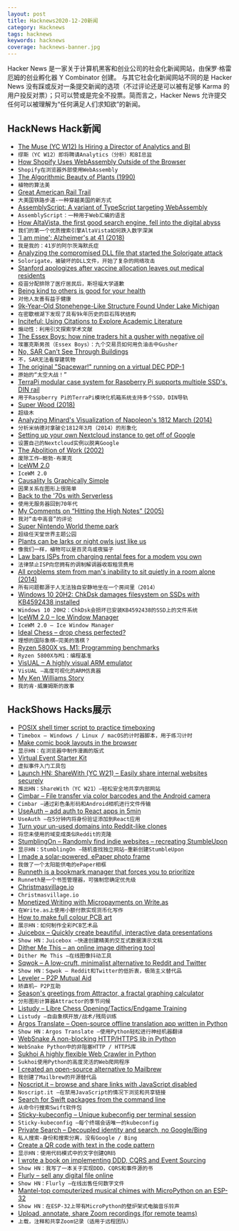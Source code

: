 ```yaml
---
layout: post
title: Hacknews2020-12-20新闻
category: Hacknews
tags: hacknews
keywords: hacknews
coverage: hacknews-banner.jpg
---
```


Hacker News 是一家关于计算机黑客和创业公司的社会化新闻网站，由保罗·格雷厄姆的创业孵化器 Y Combinator 创建。
与其它社会化新闻网站不同的是 Hacker News 没有踩或反对一条提交新闻的选项（不过评论还是可以被有足够 Karma 的用户投反对票）；只可以赞或是完全不投票。简而言之，Hacker News 允许提交任何可以被理解为“任何满足人们求知欲”的新闻。

## HackNews Hack新闻


- [The Muse (YC W12) Is Hiring a Director of Analytics and BI](https://www.themuse.com/jobs/themuse/director-of-analytics-business-intelligence)
- `缪斯（YC W12）即将聘请Analytics（分析）和BI总监`
- [How Shopify Uses WebAssembly Outside of the Browser](https://shopify.engineering/shopify-webassembly)
- `Shopify在浏览器外部使用WebAssembly`
- [The Algorithmic Beauty of Plants (1990)](http://algorithmicbotany.org/papers/#abop)
- `植物的算法美`
- [Great American Rail Trail](http://www.bbc.com/travel/story/20201213-a-new-way-to-travel-across-the-us)
- `大美国铁路步道-一种穿越美国的新方式`
- [AssemblyScript: A variant of TypeScript targeting WebAssembly](https://www.assemblyscript.org/)
- `AssemblyScript：一种用于Web汇编的语言`
- [How AltaVista, the first good search engine, fell into the digital abyss](https://tedium.co/2020/12/15/altavista-history-digital-dot-com-domain-name)
- `我们的第一个优质搜索引擎AltaVista如何跌入数字深渊`
- ['I am mine': Alzheimer's at 41 (2018)](https://www.macleans.ca/news/canada/i-am-mine-this-is-what-alzheimers-is-like-at-41/)
- `我是我的：41岁的阿尔茨海默氏症`
- [Analyzing the compromised DLL file that started the Solorigate attack](https://www.microsoft.com/security/blog/2020/12/18/analyzing-solorigate-the-compromised-dll-file-that-started-a-sophisticated-cyberattack-and-how-microsoft-defender-helps-protect/)
- `Solorigate，被破坏的DLL文件，开始了复杂的网络攻击`
- [Stanford apologizes after vaccine allocation leaves out medical residents](https://www.npr.org/sections/coronavirus-live-updates/2020/12/18/948176807/stanford-apologizes-after-vaccine-allocation-leaves-out-nearly-all-medical-resid)
- `疫苗分配排除了医疗居民后，斯坦福大学道歉`
- [Being kind to others is good for your health](https://www.bbc.com/future/article/20201215-why-being-kind-to-others-is-good-for-your-health)
- `对他人友善有益于健康`
- [9k-Year-Old Stonehenge-Like Structure Found Under Lake Michigan](https://archaeology-world.com/9000-year-old-stonehenge-like-structure-found-under-lake-michigan/)
- `在密歇根湖下发现了具有9k年历史的巨石阵状结构`
- [Inciteful: Using Citations to Explore Academic Literature](https://inciteful.xyz/)
- `煽动性：利用引文探索学术文献`
- [The Essex Boys: how nine traders hit a gusher with negative oil](https://www.bloomberg.com/news/features/2020-12-10/stock-market-when-oil-when-negative-these-essex-traders-pounced)
- `埃塞克斯男孩（Essex Boys）：九个交易员如何用负油击中Gusher`
- [No, SAR Can't See Through Buildings](https://www.capellaspace.com/no-sar-cant-see-through-buildings/)
- `不，SAR无法看穿建筑物`
- [The original "Spacewar!" running on a virtual DEC PDP-1](https://www.masswerk.at/spacewar/)
- `原始的“太空大战！”`
- [TerraPi modular case system for Raspberry Pi supports multiple SSD's, DIN rail](https://www.cnx-software.com/2020/12/19/terrapi-modular-case-for-raspberry-pi-supports-multiple-ssds-din-rail-horizontal-vertical-mounts/)
- `用于Raspberry Pi的TerraPi模块化机箱系统支持多个SSD，DIN导轨`
- [Super Wood (2018)](https://www.scientificamerican.com/article/stronger-than-steel-able-to-stop-a-speeding-bullet-mdash-it-rsquo-s-super-wood/)
- `超级木`
- [Analyzing Minard's Visualization of Napoleon's 1812 March (2014)](https://thoughtbot.com/blog/analyzing-minards-visualization-of-napoleons-1812-march)
- `分析米纳德对拿破仑1812年3月（2014）的形象化`
- [Setting up your own Nextcloud instance to get off of Google](https://kiramclean.com/blog/how-to-set-up-your-own-nextcloud-server/)
- `设置自己的Nextcloud实例以脱离Google`
- [The Abolition of Work (2002)](https://theanarchistlibrary.org/library/bob-black-the-abolition-of-work)
- `废除工作–鲍勃·布莱克`
- [IceWM 2.0](https://github.com/ice-wm/icewm/releases/tag/2.0.0)
- `IceWM 2.0`
- [Causality Is Graphically Simple](https://arxiv.org/abs/2012.09086)
- `因果关系在图形上很简单`
- [Back to the '70s with Serverless](http://evrl.com/devops/cloud/2020/12/18/serverless.html)
- `使用无服务器回到70年代`
- [My Comments on “Hitting the High Notes” (2005)](https://ericsink.com/articles/Choir.html)
- `我对“击中高音”的评论`
- [Super Nintendo World theme park](https://www.youtube.com/watch?v=hQaRBOI-9kg)
- `超级任天堂世界主题公园`
- [Plants can be larks or night owls just like us](https://phys.org/news/2020-12-larks-night-owls.html)
- `像我们一样，植物可以是百灵鸟或夜猫子`
- [Law bars ISPs from charging rental fees for a modem you own](https://www.engadget.com/tvpa-bans-isp-rental-fees-for-owned-modems-213955005.html)
- `法律禁止ISP向您拥有的调制解调器收取租赁费用`
- [All problems stem from man's inability to sit quietly in a room alone (2014)](https://www.theguardian.com/lifeandstyle/2014/jul/19/change-your-life-sit-down-and-think)
- `所有问题都源于人无法独自安静地坐在一个房间里（2014）`
- [Windows 10 20H2: ChkDsk damages filesystem on SSDs with KB4592438 installed](https://borncity.com/win/2020/12/18/windows-10-20h2-chkdsk-damages-file-system-on-ssds-with-update-kb4592438-installed/)
- `Windows 10 20H2：ChkDsk会损坏已安装KB4592438的SSD上的文件系统`
- [IceWM 2.0 – Ice Window Manager](https://ice-wm.org/)
- `IceWM 2.0 – Ice Window Manager`
- [Ideal Chess – drop chess perfected?](https://www.lesswrong.com/posts/gXLqCxELLKZRTWoMc/ideal-chess-drop-chess-perfected)
- `理想的国际象棋–完美的落棋？`
- [Ryzen 5800X vs. M1: Programming benchmarks](https://github.com/tuhdo/tuhdo.github.io/blob/master/emacs-tutor/zen3_vs_m1.org)
- `Ryzen 5800X与M1：编程基准`
- [VisUAL – A highly visual ARM emulator](https://salmanarif.bitbucket.io/visual/index.html)
- `VisUAL –高度可视化的ARM仿真器`
- [My Ken Williams Story](https://blitter.net/blog/2020/12/03/my-ken-williams-story/)
- `我的肯·威廉姆斯的故事`


## HackShows Hacks展示

- [ POSIX shell timer script to practice timeboxing](https://github.com/susam/timebox)
- `Timebox – Windows / Linux / macOS的计时器脚本，用于练习计时`
- [ Make comic book layouts in the browser](https://andrewfulrich.gitlab.io/panelle/)
- `显示HN：在浏览器中制作漫画的版式`
- [ Virtual Event Starter Kit](https://vercel.com/virtual-event-starter-kit)
- `虚拟事件入门工具包`
- [Launch HN: ShareWith (YC W21) – Easily share internal websites securely](item?id=25457085)
- `推出HN：ShareWith（YC W21）–轻松安全地共享内部网站`
- [ Cimbar – File transfer via color barcodes and the Android camera](https://github.com/sz3/libcimbar)
- `Cimbar –通过彩色条形码和Android相机进行文件传输`
- [ UseAuth – add auth to React apps in 5min](https://useauth.dev/)
- `UseAuth –在5分钟内将身份验证添加到React应用`
- [ Turn your un-used domains into Reddit-like clones](item?id=25460880)
- `将您未使用的域变成类似Reddit的克隆`
- [ StumblingOn – Randomly find indie websites – recreating StumbleUpon](https://stumblingon.com)
- `显示HN：StumblingOn –随机查找独立网站–重新创建StumbleUpon`
- [ I made a solar-powered, ePaper photo frame](item?id=25461853)
- `我做了一个太阳能供电的ePaper相框`
- [ Runneth is a bookmark manager that forces you to prioritize](https://chrome.google.com/webstore/detail/runneth/dmihmacgmljciebmenpanbfkllboajkl)
- `Runneth是一个书签管理器，可强制您确定优先级`
- [ Christmasvillage.io](https://www.christmasvillage.io)
- `Christmasvillage.io`
- [ Monetized Writing with Micropayments on Write.as](https://write.as/blog/monetize-your-writing-with-micropayments)
- `在Write.as上使用小额付款实现货币化写作`
- [ How to make full colour PCB art](https://pixel.curious.supplies/blog/pcb_art/)
- `展示HN：如何制作全彩PCB艺术品`
- [ Juicebox – Quickly create beautiful, interactive data presentations](https://www.juiceanalytics.com/juicebox)
- `Show HN：Juicebox –快速创建精美的交互式数据演示文稿`
- [ Dither Me This – an online image dithering tool](https://doodad.dev/dither-me-this)
- `Dither Me This –在线图像抖动工具`
- [ Sqwok – A low-cruft, minimalist alternative to Reddit and Twitter](https://sqwok.im/)
- `Show HN：Sqwok – Reddit和Twitter的低折衷，极简主义替代品`
- [ Leveler – P2P Mutual Aid](https://leveler.info)
- `矫直机– P2P互助`
- [ Season's greetings from Attractor, a fractal graphing calculator](https://attr.actor/snapshots/ddmjrphmqtvvsdyy)
- `分形图形计算器Attractor的季节问候`
- [ Listudy – Libre Chess Opening/Tactics/Endgame Training](https://listudy.org/en)
- `Listudy –自由象棋开放/战术/残局训练`
- [ Argos Translate – Open-source offline translation app written in Python](https://github.com/argosopentech/argos-translate)
- `Show HN：Argos Translate –使用Python轻松进行神经机器翻译`
- [ WebSnake A non-blocking HTTP/HTTPS lib in Python](https://github.com/untwisted/websnake)
- `WebSnake Python中的非阻塞HTTP / HTTPS库`
- [ Sukhoi A highly flexible Web Crawler in Python](https://github.com/untwisted/sukhoi)
- `Sukhoi使用Python的高度灵活的Web爬网程序`
- [ I created an open-source alternative to Mailbrew](https://github.com/uduakabaci/Paisley)
- `我创建了Mailbrew的开源替代品`
- [ Noscript.it – browse and share links with JavaScript disabled](https://noscript.it)
- `Noscript.it –在禁用JavaScript的情况下浏览和共享链接`
- [ Search for Swift packages from the command line](https://github.com/theolampert/SPMSearch)
- `从命令行搜索Swift软件包`
- [ Sticky-kubeconfig – Unique kubeconfig per terminal session](https://github.com/mlowery/sticky-kubeconfig)
- `Sticky-kubeconfig –每个终端会话唯一的kubeconfig`
- [ Private Search – Decoupled identity and search, no Google/Bing](https://private.sh)
- `私人搜索-身份和搜索分离，没有Google / Bing`
- [ Create a QR code with text in the code pattern](http://qr.new)
- `显示HN：使用代码模式中的文字创建QR码`
- [ I wrote a book on implementing DDD, CQRS and Event Sourcing](https://leanpub.com/implementing-ddd-cqrs-and-event-sourcing)
- `Show HN：我写了一本关于实现DDD，CQRS和事件源的书`
- [ Flurly – sell any digital file online](https://flurly.com/)
- `Show HN：Flurly –在线出售任何数字文件`
- [ Mantel-top computerized musical chimes with MicroPython on an ESP-32](https://github.com/keredson/chimes/blob/main/README.md)
- `Show HN：在ESP-32上带有MicroPython的壁炉架式电脑音乐铃声`
- [ Upload, annotate, share Zoom recordings (for remote teams)](https://tapehouse.co/)
- `上载，注释和共享Zoom记录（适用于远程团队）`

